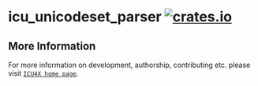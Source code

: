 # icu_unicodeset_parser [![crates.io](https://img.shields.io/crates/v/icu_unicodeset_parser)](https://crates.io/crates/icu_unicodeset_parser)



## More Information

For more information on development, authorship, contributing etc. please visit [`ICU4X home page`](https://github.com/unicode-org/icu4x).
